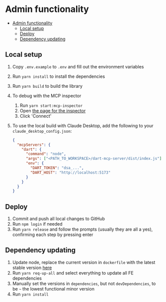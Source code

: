 # Admin functionality

- [Admin functionality](#admin-functionality)
  - [Local setup](#local-setup)
  - [Deploy](#deploy)
  - [Dependency updating](#dependency-updating)

## Local setup

1. Copy `.env.example` to `.env` and fill out the environment variables
2. Run `yarn install` to install the dependencies
3. Run `yarn build` to build the library
4. To debug with the MCP inspector
   1. Run `yarn start:mcp-inspector`
   2. Open [the page for the inspector](http://127.0.0.1:6274)
   3. Click 'Connect'
5. To use the local build with Claude Desktop, add the following to your `claude_desktop_config.json`:

   ```json
   {
     "mcpServers": {
       "dart": {
         "command": "node",
         "args": ["<PATH_TO_WORKSPACE>/dart-mcp-server/dist/index.js"],
         "env": {
           "DART_TOKEN": "dsa_...",
           "DART_HOST": "http://localhost:5173"
         }
       }
     }
   }
   ```

## Deploy

1. Commit and push all local changes to GitHub
2. Run `npm login` if needed
3. Run `yarn release` and follow the prompts (usually they are all a yes), confirming each step by pressing enter

## Dependency updating

1. Update node, replace the current version in `dockerfile` with the latest stable version [here](https://nodejs.org/en/download)
2. Run `yarn req-up-all` and select everything to update all FE dependencies
3. Manually set the versions in `dependencies`, but not `devDependencies`, to be `~` the lowest functional minor version
4. Run `yarn install`
